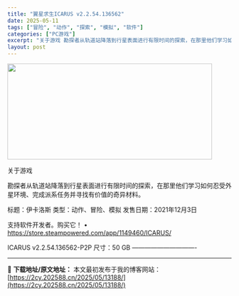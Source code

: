 ```yaml
---
title: "翼星求生ICARUS v2.2.54.136562"
date: 2025-05-11
tags: ["冒险", "动作", "探索", "模拟", "软件"]
categories: ["PC游戏"]
excerpt: "关于游戏 勘探者从轨道站降落到行星表面进行有限时间的探索，在那里他们学习如何忍受外星环境、完成派系任务并寻找有价值的奇异材料。 标题：伊卡洛斯 类型：动作、冒险、模拟 发售日期：2021年12月3日 支持软件开发者。购买它！ • https://store.steampowered.com/app/&hellip;"
layout: post
---
```


<img class="aligncenter size-full wp-image-13176" src="https://2cy.202588.cn/wp-content/uploads/2025/05/2025051017292347.webp" alt="" width="460" height="215" />

关于游戏

勘探者从轨道站降落到行星表面进行有限时间的探索，在那里他们学习如何忍受外星环境、完成派系任务并寻找有价值的奇异材料。

标题：伊卡洛斯
类型：动作、冒险、模拟
发售日期：2021年12月3日

支持软件开发者。购买它！
• https://store.steampowered.com/app/1149460/ICARUS/

ICARUS v2.2.54.136562-P2P
尺寸：50 GB
——————————-

---
📖 **下载地址/原文地址：** 本文最初发布于我的博客网站：[https://2cy.202588.cn/2025/05/13188/](https://2cy.202588.cn/2025/05/13188/)
